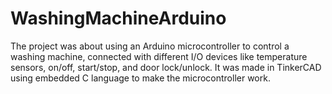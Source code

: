 # WashingMachineArduino
The project was about using an Arduino microcontroller to control a washing machine, connected with different I/O devices like temperature sensors, on/off, start/stop, and door lock/unlock.  It was made in TinkerCAD using embedded C language to make the microcontroller work.
